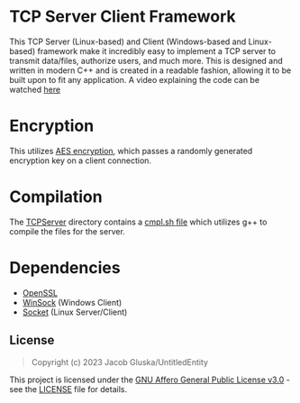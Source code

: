 # TCP Server Client Framework

This TCP Server (Linux-based) and Client (Windows-based and Linux-based) framework make it incredibly easy to implement a TCP server to transmit data/files, authorize users, and much more. 
This is designed and written in modern C++ and is created in a readable fashion, allowing it to be built upon to fit any application. A video explaining the code can be watched [here](https://www.youtube.com/watch?v=gnApyTO7zBY&t=117s)

# Encryption 

This utilizes [AES encryption](https://en.wikipedia.org/wiki/AES), which passes a randomly generated encryption key on a client connection. 

# Compilation

The [TCPServer](https://github.com/UntitledEntity/TCP-Server-Client-FW/tree/main/TCPServer) directory contains a [cmpl.sh file](https://github.com/UntitledEntity/TCP-Server-Client-FW/blob/main/TCPServer/cmpl.sh) which utilizes g++ to compile the files for the server.

# Dependencies 
- [OpenSSL](https://www.openssl.org/)
- [WinSock](https://learn.microsoft.com/en-us/windows/win32/winsock/getting-started-with-winsock) (Windows Client)
- [Socket](https://github.com/torvalds/linux/blob/master/include/linux/socket.h) (Linux Server/Client)

## License

> Copyright (c) 2023 Jacob Gluska/UntitledEntity

This project is licensed under the [GNU Affero General Public License v3.0](https://www.gnu.org/licenses/agpl-3.0.en.htm) - see the [LICENSE](https://github.com/UntitledEntity/intertwined-web/blob/main/LICENSE) file for details.
